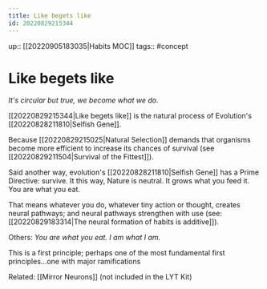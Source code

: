 ```yaml
---
title: Like begets like
id: 20220829215344
---
```

up:: [[20220905183035|Habits MOC]]
tags:: #concept

# Like begets like
*It's circular but true, we become what we do.*

[[20220829215344|Like begets like]] is the natural process of Evolution's [[20220828211810|Selfish Gene]]. 

Because [[20220829215025|Natural Selection]] demands that organisms become more efficient to increase its chances of survival (see [[20220829211504|Survival of the Fittest]]). 

Said another way, evolution's [[20220828211810|Selfish Gene]] has a Prime Directive: survive. It this way, Nature is neutral. It grows what you feed it. You are what you eat. 

That means whatever you do, whatever tiny action or thought, creates neural pathways; and neural pathways strengthen with use (see: [[20220829183314|The neural formation of habits is additive]]).

Others: *You are what you eat. I am what I am.*

This is a first principle; perhaps one of the most fundamental first principles...one with major ramifications 

Related: [[Mirror Neurons]] (not included in the LYT Kit)

